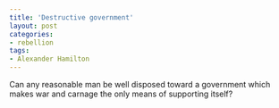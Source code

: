 ```yaml
---
title: 'Destructive government'
layout: post
categories:
- rebellion
tags:
- Alexander Hamilton
---
```


Can any reasonable man be well disposed toward a government which makes war and carnage the only means of supporting itself?